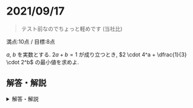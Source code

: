 # 2021/09/17

> テスト前なのでちょっと軽めです (当社比)

満点:10点 / 目標:8点

$a$, $b$ を実数とする. $2a+b=1$ が成り立つとき, $2 \cdot 4^a + \dfrac{1}{3} \cdot 2^b$ の最小値を求めよ.

<div style="page-break-before:always"></div>

## 解答・解説

<details markdown="1">
<summary>解答・解説</summary>

シンプルな指数関数の最大最小の問題です. 概ねよくできていました.

$\dfrac{a}{b} + \dfrac{b}{a}$ の形を見つけたら, **相加相乗平均**の活用を考えるのでした. より正確には, 「かけたら定数になる $2$ 数」がポイントです.

$$\frac{a+b}{2} \geqq \sqrt{ab}$$

右辺の根号の中がちょうど定数になれば, 最小値をいい感じに押さえられるのがわかります.

### 等号成立条件の確認について

最小値をとる $a$ の値 (または $b$ の値) が確かに存在することを示すために, 等号成立条件を確かめる必要があります. [2021/07/09](https://kampachi.tech/mathterro/20210709_eq) の解答で詳しく説明しています.

</details>
